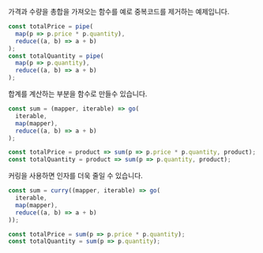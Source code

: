 가격과 수량을 총합을 가져오는 함수를 예로 중복코드를 제거하는 예제입니다.
```js
const totalPrice = pipe(
  map(p => p.price * p.quantity),
  reduce((a, b) => a + b)
);
const totalQuantity = pipe(
  map(p => p.quantity),
  reduce((a, b) => a + b)
);
```
합계를 계산하는 부분을 함수로 만들수 있습니다.
```js
const sum = (mapper, iterable) => go(
  iterable,
  map(mapper),
  reduce((a, b) => a + b)
);

const totalPrice = product => sum(p => p.price * p.quantity, product);
const totalQuantity = product => sum(p => p.quantity, product);
```
커링을 사용하면 인자를 더욱 줄일 수 있습니다.
```js
const sum = curry((mapper, iterable) => go(
  iterable,
  map(mapper),
  reduce((a, b) => a + b)
));

const totalPrice = sum(p => p.price * p.quantity);
const totalQuantity = sum(p => p.quantity);
```